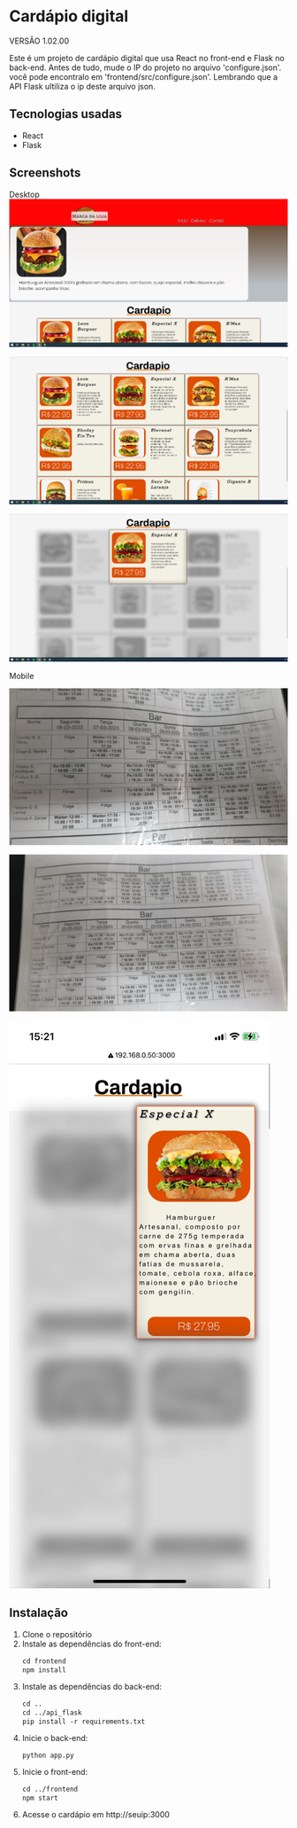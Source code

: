 # Cardápio digital
VERSÂO 1.02.00

Este é um projeto de cardápio digital que usa React no front-end e Flask no back-end. Antes de tudo, mude o IP do projeto no arquivo 'configure.json'.
você pode encontralo em 'frontend/src/configure.json'. Lembrando que a API 
Flask ultiliza o ip deste arquivo json.

## Tecnologias usadas

- React
- Flask

## Screenshots
Desktop
![Tela inicial do cardápio](screenshots/projeto_imagem_novo1.png)

![Tela inicial do cardápio ](screenshots/projeto_imagem_novo2.png)

![Tela inicial do cardápio](screenshots/projeto_imagem_novo3.png)

Mobile

![Tela inicial do cardápio](screenshots/img1.jpeg)

![Tela inicial do cardápio ](screenshots/img2.jpeg)

![Tela inicial do cardápio](screenshots/img3.jpeg)

## Instalação

1. Clone o repositório
2. Instale as dependências do front-end:
    ```
    cd frontend
    npm install
    ```
3. Instale as dependências do back-end:
    ```
    cd ..
    cd ../api_flask
    pip install -r requirements.txt
    ```
4. Inicie o back-end:
    ```
    python app.py
    ```
5. Inicie o front-end:
    ```
    cd ../frontend
    npm start
    ```
6. Acesse o cardápio em http://seuip:3000
